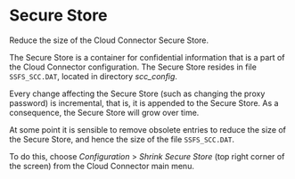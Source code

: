 <!-- loio2c51da23ded24eb4a50d9b630ccd8b91 -->

# Secure Store

Reduce the size of the Cloud Connector Secure Store.

The Secure Store is a container for confidential information that is a part of the Cloud Connector configuration. The Secure Store resides in file `SSFS_SCC.DAT`, located in directory *scc\_config*.

Every change affecting the Secure Store \(such as changing the proxy password\) is incremental, that is, it is appended to the Secure Store. As a consequence, the Secure Store will grow over time.

At some point it is sensible to remove obsolete entries to reduce the size of the Secure Store, and hence the size of the file `SSFS_SCC.DAT`.

To do this, choose *Configuration* \> *Shrink Secure Store* \(top right corner of the screen\) from the Cloud Connector main menu.

